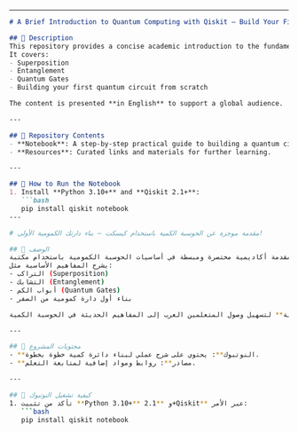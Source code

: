 
---
```markdown
# A Brief Introduction to Quantum Computing with Qiskit — Build Your First Quantum Circuit!

## 📖 Description
This repository provides a concise academic introduction to the fundamentals of **Quantum Computing** using **Qiskit**.  
It covers:
- Superposition
- Entanglement
- Quantum Gates
- Building your first quantum circuit from scratch

The content is presented **in English** to support a global audience.

---

## 📂 Repository Contents
- **Notebook**: A step-by-step practical guide to building a quantum circuit.
- **Resources**: Curated links and materials for further learning.

---

## 🚀 How to Run the Notebook
1. Install **Python 3.10+** and **Qiskit 2.1+**:
   ```bash
   pip install qiskit notebook
---

# مقدمة موجزة عن الحوسبة الكمية باستخدام كيسكت — بناء دارتك الكمومية الأولى!

## 📖 الوصف
هذا المشروع يقدم مقدمة أكاديمية مختصرة ومبسطة في أساسيات الحوسبة الكمومية باستخدام مكتبة **Qiskit**.  
يشرح المفاهيم الأساسية مثل:
- التراكب (Superposition)
- التشابك (Entanglement)
- أبواب الكم (Quantum Gates)
- بناء أول دارة كمومية من الصفر

تم إعداد المحتوى ليكون **باللغة العربية** لتسهيل وصول المتعلمين العرب إلى المفاهيم الحديثة في الحوسبة الكمية.

---

## 📂 محتويات المشروع
- **النوتبوك**: يحتوي على شرح عملي لبناء دائرة كمية خطوة بخطوة.
- **مصادر**: روابط ومواد إضافية لمتابعة التعلم.

---

## 🚀 كيفية تشغيل النوتبوك
1. تأكد من تثبيت **Python 3.10+** و **2.1+Qiskit** عبر الأمر:
   ```bash
   pip install qiskit notebook
